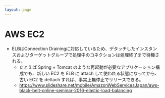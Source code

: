 ```yaml
---
layout: page
---
```


# AWS EC2



* ELBはConnection Drainingに対応しているため、デタッチしたインスタンスおよびターゲットグループで処理中のコネクションは処理終了まで待機される。
    * たとえば Spring + Tomcat のような再起動が必要なアプリケーション構成でも、新しい EC2 を ELB に attach して使われる状態になってから、
    古い EC2 を dettach すれば、事実上無停止でリリースできる。
    * https://www.slideshare.net/mobile/AmazonWebServicesJapan/aws-black-belt-online-seminar-2016-elastic-load-balancing
